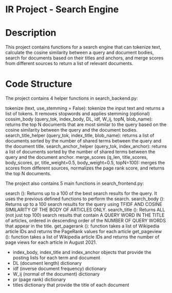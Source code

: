 # IR Project - Search Engine

# Description
This project contains functions for a search engine that can tokenize text, calculate the cosine similarity between a query and document bodies, search for documents based on their titles and anchors, and merge scores from different sources to return a list of relevant documents.

# Code Structure
The project contains 4 helper functions in search_backend.py:

tokenize (text, use_stemming = False): tokenize the input text and returns a list of tokens. It removes stopwords and applies stemming (optional)
cossim_body (query_tok, index_body, DL, idf, W_ij, topN, blob_name): returns the top N documents that are most similar to the query based on the cosine similarity between the query and the document bodies.
search_title_helper (query_tok, index_title, blob_name): returns a list of documents sorted by the number of shared terms between the query and the document title.
search_anchor_helper (query_tok, index_anchor): returns a list of documents sorted by the number of shared terms between the query and the document anchor.
merge_scores (q_len, title_scores, body_scores, pr, title_weight=0.5, body_weight=0.5, topN=100): merges the scores from different sources, normalizes the page rank score, and returns the top N documents.

The project also contains 5 main functions in search_frontend.py:

search (): Returns up to a 100 of the best search results for the query. It uses the previous defined functions to perform the search.
search_body (): Returns up to a 100 search results for the query using TFIDF AND COSINE SIMILARITY OF THE BODY OF ARTICLES ONLY.
search_title (): Returns ALL (not just top 100) search results that contain A QUERY WORD IN THE TITLE of articles, ordered in descending order of the NUMBER OF QUERY WORDS that appear in the title.
get_pagerank (): function takes a list of Wikipedia article IDs and returns the PageRank values for each article
get_pageview (): function takes a list of Wikipedia article IDs and returns the number of page views for each article in August 2021.


-	index_body, index_title and index_anchor objects that provide the posting lists for each term and document
-	DL (document length) dictionary
-	idf (inverse document frequency) dictionary
-	W_ij (normal of the document) dictionary
-	pr (page rank) dictionary
-	titles dictionary that provide the title of each document

